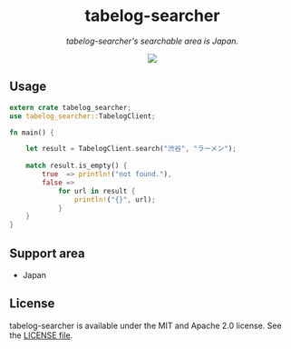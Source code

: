 <p align="center">
    <h1 align="center">tabelog-searcher</h1>
</p1>

<p align="center"><i>tabelog-searcher's searchable area is Japan.</i></p>

<p align="center">
    <a href=".license-mit"><img src="https://img.shields.io/badge/dual%20license-MIT%20/%20Apache%202.0-blue.svg"></a> 
</p>


## Usage
```rust
extern crate tabelog_searcher;
use tabelog_searcher::TabelogClient;

fn main() {

    let result = TabelogClient.search("渋谷", "ラーメン");
    
    match result.is_empty() {
        true  => println!("not found."),
        false =>
            for url in result {
                println!("{}", url);
            }
    }
}
```

## Support area
- Japan

## License
tabelog-searcher is available under the MIT and Apache 2.0 license. See the [LICENSE file](https://github.com/atsushi130/tabelog-searcher/blob/master/license-mit).

